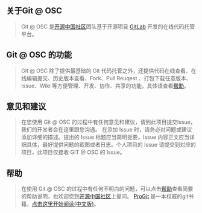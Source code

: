 关于Git @ OSC
-------------
>Git @ OSC 是[开源中国社区](http://www.oschina.net)团队基于开源项目 [GitLab](http://github.com/gitlabhq/gitlabhq) 开发的在线代码托管平台。

Git @ OSC 的功能
-------------
>Git @ OSC 除了提供最基础的 Git 代码托管之外，还提供代码在线查看、在线编辑提交、历史版本查看、Fork、Pull Reuqest 、打包下载任意版本、Issue、Wiki 等方便管理、开发、协作、共享的功能，具体请查看[帮助](http://git.oschina.net/oschina/git-osc/wikis/帮助)。

意见和建议
-------------
>在您使用 Git @ OSC 的过程中有任何意见和建议，请到此项目提交Issue，我们的开发者会在这里跟您沟通。
>在添加 Issue 时，请务必对问题或建议添加详细的描述。提出的 Issue 标题应当简明扼要，Issue 内容正文应当详细具体，最好提供问题的截图或者日志。个人项目的 Issue 请提交到对应的项目，此项目仅接收 GIT @ OSC 的 Issue。

帮助
-------------
>在使用 Git @ OSC 的过程中有任何不明白的问题，可以点击[帮助](http://git.oschina.net/oschina/git-osc/wikis/帮助)查看简要的帮助说明，也欢迎您到[开源中国社区](http://www.oschina.net)上提问。
>[ProGit](http://git.oschina.net/progit) 是一本权威的git书籍，[点击这里开始阅读(中文版)](http://git.oschina.net/progit)。